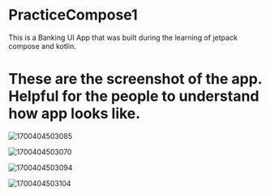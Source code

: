 # PracticeCompose1
This is a Banking UI App that was built during the learning of jetpack compose and kotlin.

# These are the screenshot of the app. Helpful for the people to understand how app looks like.

![1700404503085](https://github.com/MV1998/PracticeCompose1/assets/42543529/16bf6302-cd42-4972-8e5c-4eb7f4963a5b)

![1700404503070](https://github.com/MV1998/PracticeCompose1/assets/42543529/58e5208f-7d30-4189-946e-20747be3d9e5)

![1700404503094](https://github.com/MV1998/PracticeCompose1/assets/42543529/f4b66891-aa66-4f5d-997d-2c167e619492)

![1700404503104](https://github.com/MV1998/PracticeCompose1/assets/42543529/354b5863-e05d-4ca9-add5-254df06a447e)
